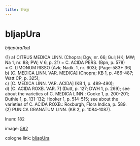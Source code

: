 ```yaml
---
title: बीजपूर
---
```


# bIjapUra

<i>bījapūra(ka)</i>  <div n="P" />(1) a) <bot>CITRUS MEDICA LINN.</bot> (Chopra; Dgv, nr. 66; Gul; HK; MW; <div n="lb" />Na 1, nr. 88; PW; V 6, p. 21) = <bot>C. ACIDA PERS.</bot> (Bpn, p. 578) <div n="lb" />= <bot>C. LIMONUM RISSO</bot> (Avk; Nadk. 1, nr. 603); [Page-583+ 36] <div n="lb" />b) [<bot>C. MEDICA LINN. VAR. MEDICA</bot>] (Chopra; KB 1, p. 486-487; <div n="lb" />Watt CP, p. 325); <div n="lb" />c) [<bot>C. MEDICA LINN. VAR. ACIDA</bot>] (KB 1, p. 489-490); <div n="lb" />d) [<bot>C. ACIDA ROXB. VAR.</bot> 7] (Dutt, p. 127; DWH 1, p. 269); see <div n="lb" />about the varieties of <bot>C. MEDICA LINN.</bot>: Cooke 1, p. 200-201; <div n="lb" />Duthie 1, p. 131-132; Hooker 1, p. 514-515; see about the <div n="lb" />varieties of <bot>C. ACIDA ROXB.</bot>: Roxburgh, Flora Indica, p. 589. <div n="P" />(2) <bot>PUNICA GRANATUM LINN.</bot> (KB 2, p. 1084-1087).

lnum: 182

image: [582](https://www.sanskrit-lexicon.uni-koeln.de/scans/csl-apidev/servepdf.php?dict=snp&page=582)

cologne link: [bIjapUra](https://sanskrit-lexicon.uni-koeln.de/scans/csl-apidev/getword.php?dict=snp&key=bIjapUra)

